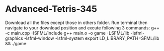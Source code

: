 # Advanced-Tetris-345
Download all the files except those in others folder.
Run terminal then navigate to your download position and excute following 3 commands:
g++ -c main.cpp -ISFML/include
g++ main.o -o game -LSFML/lib -lsfml-graphics -lsfml-window -lsfml-system
export LD_LIBRARY_PATH=SFML/lib && ./game
